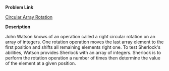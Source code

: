 <b>Problem Link</b>

[Circular Array Rotation](https://www.hackerrank.com/challenges/circular-array-rotation/problem)

<b>Description</b>

John Watson knows of an operation called a right circular rotation on an array of integers. One rotation operation moves the last array element to the first position and shifts all remaining elements right one. To test Sherlock's abilities, Watson provides Sherlock with an array of integers. Sherlock is to perform the rotation operation a number of times then determine the value of the element at a given position.

